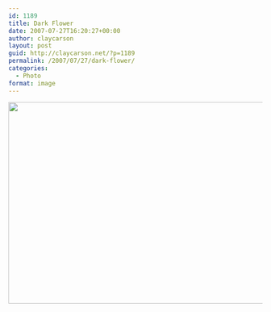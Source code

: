 ```yaml
---
id: 1189
title: Dark Flower
date: 2007-07-27T16:20:27+00:00
author: claycarson
layout: post
guid: http://claycarson.net/?p=1189
permalink: /2007/07/27/dark-flower/
categories:
  - Photo
format: image
---
```

<img src="http://claycarson.net/wp-content/uploads/2017/07/20070727-Dark-Flower-300x225.jpg" alt="" width="600" height="400" class="alignnone size-medium wp-image-1190" />
<!--more-->